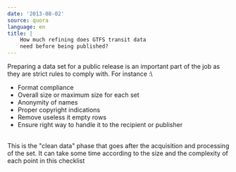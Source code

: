 ```yaml
---
date: '2013-08-02'
source: quora
language: en
title: |
    How much refining does GTFS transit data
    need before being published?
---
```


Preparing a data set for a public release is an important part of the
job as they are strict rules to comply with. For instance :\

-   Format compliance
-   Overall size or maximum size for each set
-   Anonymity of names
-   Proper copyright indications
-   Remove useless it empty rows
-   Ensure right way to handle it to the recipient or publisher

\
This is the \"clean data\" phase that goes after the acquisition and
processing of the set. It can take some time according to the size and
the complexity of each point in this checklist
